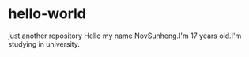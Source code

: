 # hello-world
just another repository
Hello my name NovSunheng.I'm 17 years old.I'm studying in university.
